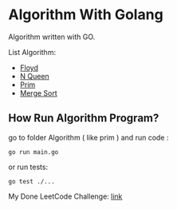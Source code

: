 # Algorithm With Golang

Algorithm written with GO.

List Algorithm:

- [Floyd](./Floyd/main.go)
- [N Queen](./N_Queen/main.go)
- [Prim](./Prim/main.go)
- [Merge Sort](./Merge_Sort/README.md)

## How Run Algorithm Program?

go to folder Algorithm ( like prim ) and run code :

```golang
go run main.go
```

or run tests:

```golang
go test ./...
```

My Done LeetCode Challenge: [link](./LeetCode/README.md)
